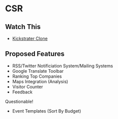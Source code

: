 # CSR

## Watch This
- [Kickstrater Clone](https://youtu.be/UQqqbmC6iCQ)


## Proposed Features
- RSS/Twitter Notificiation System/Mailing Systems
- Google Translate Toolbar 
- Ranking Top Companies
- Maps Integration (Analysis) 
- Visitor Counter
- Feedback 

Questionable!
- Event Templates (Sort By Budget)
